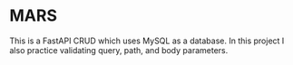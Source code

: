 # MARS
This is a FastAPI CRUD which uses MySQL as a database.
In this project I also practice validating query, path, and body parameters.
